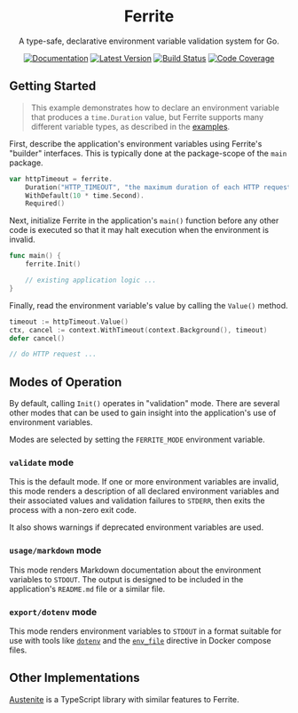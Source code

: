<div align="center">

# Ferrite

A type-safe, declarative environment variable validation system for Go.

[![Documentation](https://img.shields.io/badge/go.dev-documentation-007d9c?&style=for-the-badge)](https://pkg.go.dev/github.com/dogmatiq/ferrite)
[![Latest Version](https://img.shields.io/github/tag/dogmatiq/ferrite.svg?&style=for-the-badge&label=semver)](https://github.com/dogmatiq/ferrite/releases)
[![Build Status](https://img.shields.io/github/actions/workflow/status/dogmatiq/ferrite/ci.yml?style=for-the-badge&branch=main)](https://github.com/dogmatiq/ferrite/actions/workflows/ci.yml)
[![Code Coverage](https://img.shields.io/codecov/c/github/dogmatiq/ferrite/main.svg?style=for-the-badge)](https://codecov.io/github/dogmatiq/ferrite)

</div>

## Getting Started

> This example demonstrates how to declare an environment variable that
> produces a `time.Duration` value, but Ferrite supports many different variable
> types, as described in the
> [examples](https://pkg.go.dev/github.com/dogmatiq/ferrite#pkg-examples).

First, describe the application's environment variables using Ferrite's
"builder" interfaces. This is typically done at the package-scope of the `main`
package.

```go
var httpTimeout = ferrite.
    Duration("HTTP_TIMEOUT", "the maximum duration of each HTTP request").
    WithDefault(10 * time.Second).
    Required()
```

Next, initialize Ferrite in the application's `main()` function before any other
code is executed so that it may halt execution when the environment is invalid.

```go
func main() {
    ferrite.Init()

    // existing application logic ...
}
```

Finally, read the environment variable's value by calling the `Value()` method.

```go
timeout := httpTimeout.Value()
ctx, cancel := context.WithTimeout(context.Background(), timeout)
defer cancel()

// do HTTP request ...
```

## Modes of Operation

By default, calling `Init()` operates in "validation" mode. There are several
other modes that can be used to gain insight into the application's use of
environment variables.

Modes are selected by setting the `FERRITE_MODE` environment variable.

### `validate` mode

This is the default mode. If one or more environment variables are invalid, this
mode renders a description of all declared environment variables and their
associated values and validation failures to `STDERR`, then exits the process
with a non-zero exit code.

It also shows warnings if deprecated environment variables are used.

### `usage/markdown` mode

This mode renders Markdown documentation about the environment variables to
`STDOUT`. The output is designed to be included in the application's `README.md`
file or a similar file.

### `export/dotenv` mode

This mode renders environment variables to `STDOUT` in a format suitable for use
with tools like [`dotenv`](https://github.com/motdotla/dotenv) and the
[`env_file`](https://docs.docker.com/compose/compose-file/#env_file) directive
in Docker compose files.

## Other Implementations

[Austenite](https://github.com/eloquent/austenite) is a TypeScript
library with similar features to Ferrite.
